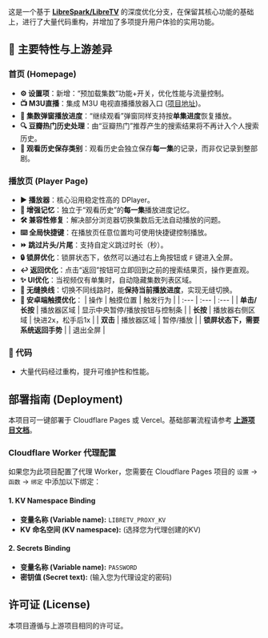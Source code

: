 这是一个基于 [**LibreSpark/LibreTV**](https://github.com/LibreSpark/LibreTV) 的深度优化分支，在保留其核心功能的基础上，进行了大量代码重构，并增加了多项提升用户体验的实用功能。

## 🚀 主要特性与上游差异

### 首页 (Homepage)

- **⚙️ 设置项**：新增：“预加载集数”功能+开关，优化性能与流量控制。
- **📺 M3U直播**：集成 M3U 电视直播播放器入口 ([项目地址](https://github.com/sjnhnp/m3u-player))。
- **🏡 集数弹窗播放进度**：“继续观看”弹窗同样支持按**单集进度**恢复播放。
- **🔍 豆瓣热门历史处理**：由“豆瓣热门”推荐产生的搜索结果将不再计入个人搜索历史。
- **📖 观看历史保存类别**：观看历史会独立保存**每一集**的记录，而非仅记录到整部剧。

### 播放页 (Player Page)

- **▶️ 播放器**：核心沿用稳定性高的 DPlayer。
- **🧠 增强记忆**：独立于“观看历史”的**每一集**播放进度记忆。
- **🛠️ 兼容性修复**：解决部分浏览器切换集数后无法自动播放的问题。
- **⌨️ 全局快捷键**：在播放页任意位置均可使用快捷键控制播放。
- **⏩ 跳过片头/片尾**：支持自定义跳过时长（秒）。
- **🔒 锁屏优化**：锁屏状态下，依然可以通过右上角按钮或 `F` 键进入全屏。
- **↩️ 返回优化**：点击“返回”按钮可立即回到之前的搜索结果页，操作更直观。
- **✨ UI优化**：当视频仅有单集时，自动隐藏集数列表区域。
- **🔀 无缝换线**：切换不同线路时，能**保持当前播放进度**，实现无缝切换。
- **📱 安卓端触摸优化**：
    | 操作 | 触摸位置 | 触发行为 |
    | :--- | :--- | :--- |
    | **单击/长按** | 播放器区域 | 显示中央暂停/播放按钮与控制条 |
    | **长按** | 播放器右侧区域 | 快进2x，松手后1x |
    | **双击** | 播放器区域 | 暂停/播放 |
    | **锁屏状态下，需要系统返回手势** |  | 退出全屏 |

### 🔧 代码
- 大量代码经过重构，提升可维护性和性能。

## 部署指南 (Deployment)

本项目可一键部署于 Cloudflare Pages 或 Vercel。基础部署流程请参考 [**上游项目文档**](https://github.com/LibreSpark/LibreTV)。

### Cloudflare Worker 代理配置

如果您为此项目配置了代理 Worker，您需要在 Cloudflare Pages 项目的 `设置` -> `函数` -> `绑定` 中添加以下绑定：

#### 1. KV Namespace Binding
- **变量名称 (Variable name):** `LIBRETV_PROXY_KV`
- **KV 命名空间 (KV namespace):** (选择您为代理创建的KV)

#### 2. Secrets Binding
- **变量名称 (Variable name):** `PASSWORD`
- **密钥值 (Secret text):** (输入您为代理设定的密码)

## 许可证 (License)

本项目遵循与上游项目相同的许可证。